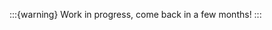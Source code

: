 <!--
.. title: Computational Biophysics
.. slug: comp-bio
.. date: 2024-04-04 10:09:01 UTC+01:00
.. tags: 
.. category: teaching
.. link: 
.. description: 
.. type: text
-->

:::{warning}
Work in progress, come back in a few months!
:::
